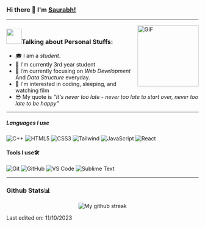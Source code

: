 ### Hi there 👋 I'm [Saurabh!](https://github.com/Saurabhm02/Saurabhm02/)

---

<img align="right" alt="GIF" height="160px" src="https://media.giphy.com/media/Ah3zHH7hvsSB2/giphy.gif" />

### <img src="https://media.giphy.com/media/VgCDAzcKvsR6OM0uWg/giphy.gif" width="40">Talking about Personal Stuffs:

- 🎓 I am a *student*.
- :school: I'm currently 3rd year student
- 🌱 I’m currently focusing on *Web Development* And *Data Structure* everyday.
- :monocle_face: I'm interested in coding, sleeping, and watching film
- :sunglasses: My quote is *"It's never too late - never too late to start over, never too late to be happy"* 

---

##### Languages I use

![C++](https://img.shields.io/badge/-C++-000000?style=flat&logo=c%2B%2B)
![HTML5](https://img.shields.io/badge/-HTML5-000000?style=flat&logo=html5)
![CSS3](https://img.shields.io/badge/-CSS3-%231572B6?style=flat-square&logo=css3)
![Tailwind](https://img.shields.io/badge/-TAILWIND-%231572B6?style=flat-square&logo=Tailwind)
![JavaScript](https://img.shields.io/badge/-JavaScript-000000?style=flat&logo=javascript)
![React](https://img.shields.io/badge/-React-%23575757?style=flat&logo=React)

#### Tools I use🛠
![Git](https://img.shields.io/badge/-Git-%23F05032?style=flat-square&logo=git&logoColor=%23ffffff)
![GitHub](https://img.shields.io/badge/-GitHub-181717?style=flat-square&logo=github)
![VS Code](http://img.shields.io/badge/-VS%20Code-007ACC?style=flat-square&logo=visual-studio-code&logoColor=ffffff)
![Sublime Text](https://img.shields.io/badge/-SUBLIME-%23575757?style=flat&logo=Sublime-text&logoColor=important)

---
### Github Stats📊
<p align="center">
<img align="center" src="https://streak-stats.demolab.com?user=saurabhm02&theme=burnt-neon&border_radius=6" alt="My github streak">
</p>

Last edited on: 11/10/2023
